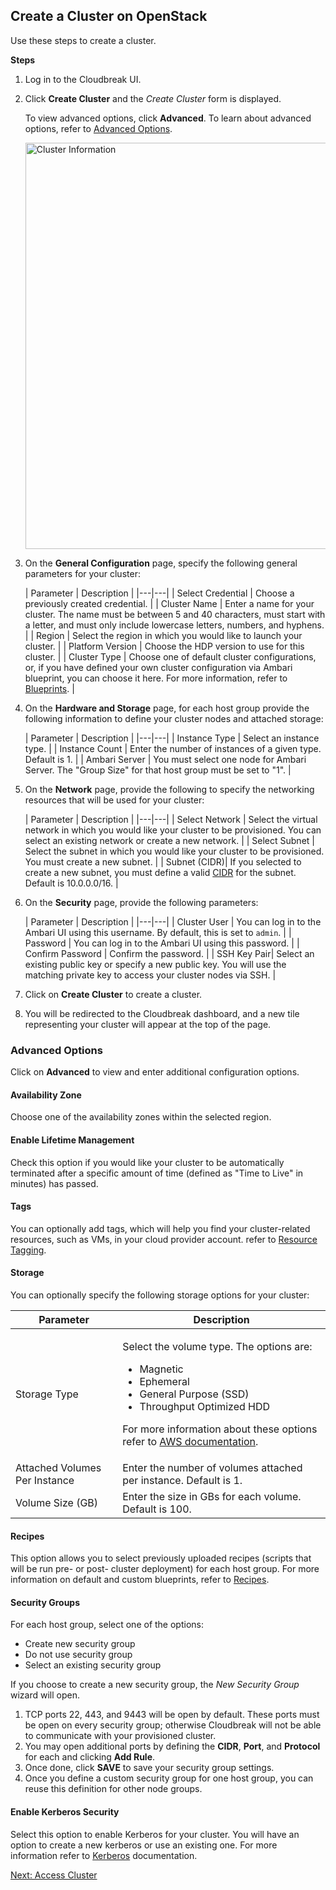 ## Create a Cluster on OpenStack 

Use these steps to create a cluster.

**Steps**

1. Log in to the Cloudbreak UI.

2. Click **Create Cluster** and the *Create Cluster* form is displayed.

    To view advanced options, click **Advanced**. To learn about advanced options, refer to [Advanced Options](#advanced-options).

    <a href="../images/cb-create.png" target="_blank" title="click to enlarge"><img src="../images/cb-create.png" width="650" title="Cluster Information"></a> 

3. On the **General Configuration** page, specify the following general parameters for your cluster:

    | Parameter | Description |
|---|---|
| Select Credential | Choose a previously created credential. |
| Cluster Name | Enter a name for your cluster. The name must be between 5 and 40 characters, must start with a letter, and must only include lowercase letters, numbers, and hyphens. |
| Region | Select the region in which you would like to launch your cluster. |
| Platform Version | Choose the HDP version to use for this cluster. |
| Cluster Type | Choose one of default cluster configurations, or, if you have defined your own cluster configuration via Ambari blueprint, you can choose it here. For more information, refer to [Blueprints](blueprints.md). |


4. On the **Hardware and Storage** page, for each host group provide the following information to define your cluster nodes and attached storage:
    
    | Parameter | Description |
|---|---|
| Instance Type | Select an instance type. |
| Instance Count | Enter the number of instances of a given type. Default is 1. |
| Ambari Server | You must select one node for Ambari Server. The "Group Size" for that host group must be set to "1". | 

   
6. On the **Network** page, provide the following to specify the networking resources that will be used for your cluster:

    | Parameter | Description |
|---|---|
| Select Network | Select the virtual network in which you would like your cluster to be provisioned. You can select an existing network or create a new network. |
| Select Subnet | Select the subnet in which you would like your cluster to be provisioned. You must create a new subnet. |
| Subnet (CIDR)| If you selected to create a new subnet, you must define a valid [CIDR](http://www.ipaddressguide.com/cidr) for the subnet. Default is 10.0.0.0/16. |


5. On the **Security** page, provide the following parameters:

    | Parameter | Description |
|---|---|
| Cluster User | You can log in to the Ambari UI using this username. By default, this is set to `admin`. |
| Password | You can log in to the Ambari UI using this password. |
| Confirm Password | Confirm the password. |
| SSH Key Pair| Select an existing public key or specify a new public key. You will use the matching private key to access your cluster nodes via SSH. |


8. Click on **Create Cluster** to create a cluster.

9. You will be redirected to the Cloudbreak dashboard, and a new tile representing your cluster will appear at the top of the page.
  
    

### Advanced Options

Click on **Advanced** to view and enter additional configuration options.


#### Availability Zone

 Choose one of the availability zones within the selected region. 
 
#### Enable Lifetime Management 

Check this option if you would like your cluster to be automatically terminated after a specific amount of time (defined as "Time to Live" in minutes) has passed. 

#### Tags

You can optionally add tags, which will help you find your cluster-related resources, such as VMs, in your cloud provider account. refer to [Resource Tagging](tags.md).


#### Storage

You can optionally specify the following storage options for your cluster:

| Parameter | Description |
|---|---|
| Storage Type | <p>Select the volume type. The options are:<ul><li>Magnetic</li><li>Ephemeral</li><li>General Purpose (SSD)</li><li>Throughput Optimized HDD</li></ul>For more information about these options refer to <a href="http://docs.aws.amazon.com/AWSEC2/latest/UserGuide/InstanceStorage.html" target="_blank">AWS documentation</a>.</p>|
| Attached Volumes Per Instance | Enter the number of volumes attached per instance. Default is 1. |
| Volume Size (GB) | Enter the size in GBs for each volume. Default is 100. | 


#### Recipes

This option allows you to select previously uploaded recipes (scripts that will be run pre- or post- cluster deployment) for each host group. For more information on default and custom blueprints, refer to [Recipes](recipes.md).


#### Security Groups

For each host group, select one of the options:

* Create new security group  
* Do not use security group  
* Select an existing security group

If you choose to create a new security group, the *New Security Group* wizard will open.
    
1. TCP ports 22, 443, and 9443 will be open by default. These ports must be open on every security group; otherwise Cloudbreak will not be able to communicate with your provisioned cluster.  
2. You may open additional ports by defining the **CIDR**, **Port**, and **Protocol** for each and clicking **Add Rule**.  
3. Once done, click **SAVE** to save your security group settings. 
4. Once you define a custom security group for one host group, you can reuse this definition for other node groups. 


#### Enable Kerberos Security  

Select this option to enable Kerberos for your cluster. You will have an option to create a new kerberos or use an existing one. For more information refer to [Kerberos](security-kerberos.md) documentation. 


<div class="next">
<a href="../os-clusters-access/index.html">Next: Access Cluster</a>
</div>


